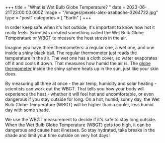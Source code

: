 +++
title = "What is Wet Bulb Globe Temperature? "
date = 2023-06-21T23:00:00.000Z
image = "/images/pexels-alex-azabache-3264722.jpg"
type = "post"
categories = [ "Earth" ]
+++

In order keep safe when it's hot outside, it's important to know how hot it really feels. Scientists created something called the Wet Bulb Globe Temperature or [WBGT]() to measure the heat stress in the air.

Imagine you have three thermometers: a regular one, a wet one, and one inside a shiny black ball. The regular thermometer just reads the temperature in the air. The wet one has a cloth cover, so water evaporates off it and cools it down. That measures how humid the air is. The [globe thermometer]() inside the shiny sphere heats up in the sun, just like your skin does.

By measuring all three at once - the air temp, humidity and solar heating - scientists can work out the WBGT. That tells you how your body will experience the heat - whether it will feel hot and uncomfortable, or even dangerous if you stay outside for long. On a hot, humid, sunny day, the Wet Bulb Globe Temperature (WBGT) will be higher than a cooler, less humid day with some shade.

We use the WBGT measurement to decide if it's safe to stay long outside. When the Wet Bulb Globe Temperature (WBGT) gets too high, it can be dangerous and cause heat illnesses. So stay hydrated, take breaks in the shade and limit your time outside on very hot days!
